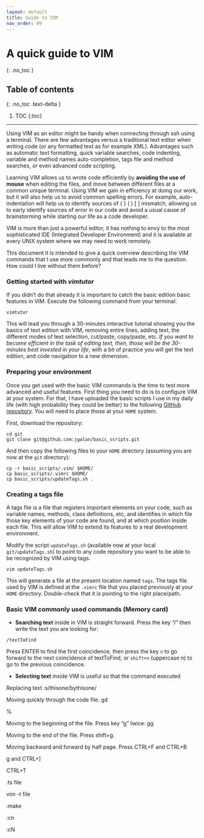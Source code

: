 ```yaml
---
layout: default
title: Guide to VIM
nav_order: 99
---
```


# A quick guide to VIM
{: .no_toc }

## Table of contents
{: .no_toc .text-delta }

1. TOC
{:toc}

---

Using VIM as an editor might be handy when connecting through ssh using a terminal. There are few advantages versus a traditional text editor when writing code (or any formatted text as for example XML). Advantages such as automatic text formatting, quick variable searches, code indenting, variable and method names auto-completion, tags file and method searches, or even advanced code scripting.

Learning VIM allows us to wrote code efficiently by **avoiding the use of mouse** when editing the files, and move between different files at a common unique terminal. Using VIM we gain in efficiency at doing our work, but it will also help us to avoid common spelling errors. For example, auto-indentation will help us to identify sources of { } ( ) [ ] mismatch, allowing us to early identify sources of error in our code and avoid a usual cause of brainstorming while starting our life as a code developer.

VIM is more than just a powerful editor, it has nothing to envy to the most sophisticated IDE (Integrated Developer Environment) and it is available at every UNIX system where we may need to work remotely.

This document it is intended to give a quick overview describing the VIM commands that I use more commonly and that leads me to the question. How could I live without them before?

### Getting started with *vimtutor*

If you didn’t do that already it is important to catch the basic edition basic features in VIM. Execute the following command from your terminal:

```
vimtutor
```

This will lead you through a 30-minutes interactive tutorial showing you the basics of text edition with VIM, removing entire lines, adding text, the different modes of text selection, cut/paste, copy/paste, etc. *If you want to become efficient in the task of editing text, then, those will be the 30-minutes best invested in your life*, with a bit of practice you will get the text edition, and code navigation to a new dimension.

### Preparing your environment

Once you get used with the basic VIM commands is the time to test more advanced and useful features. First thing you need to do is to configure VIM at your system. For that, I have uploaded the basic scripts I use in my daily life (with high probability they could be better) to the following [GitHub repository](https://github.com/jgalan/basic_scripts). You will need to place those at your `HOME` system.

First, download the repository:
```
cd git
git clone git@github.com:jgalan/basic_scripts.git
```

And then copy the following files to your `HOME` directory (assuming you are now at the `git` directory):

```
cp -r basic_scripts/.vim/ $HOME/
cp basic_scripts/.vimrc $HOME/
cp basic_scripts/updateTags.sh .
```

### Creating a tags file

A tags file is a file that registers important elements on your code, such as variable names, methods, class definitions, etc, and identifies in which file those key elements of your code are found, and at which position inside each file. This will allow VIM to extend its features to a real development environment.

Modify the script `updateTags.sh` (available now at your local `git/updateTags.sh`) to point to any code repository you want to be able to be recognized by VIM using tags.

```
vim updateTags.sh
```

This will generate a file at the present location named `tags`. The tags file used by VIM is defined at the `.vimrc` file that you placed previously at your `HOME` directory. Double-check that it is pointing to the right place/path.

### Basic VIM commonly used commands (Memory card)
 
 - **Searching text** inside in VIM is straight forward. Press the key “/” then write the text you are looking for:

```
/textToFind
```

Press ENTER to find the first coincidence, then press the key `n` to go forward to the next coincidence of textToFind, or `shift+n` (uppercase n) to go to the previous coincidence.


- **Selecting text** inside VIM is useful so that the command executed

Replacing text :s/thisone/bythisone/

Moving quickly through the code file.  gd

%

Moving to the beginning of the file. Press key “g” twice: gg

Moving to the end of the file. Press shift+g.

Moving backward and forward by half page. Press CTRL+F and CTRL+B

g and CTRL+]

CTRL+T

:ts file

vim -t file

:make

:cn

:cN


